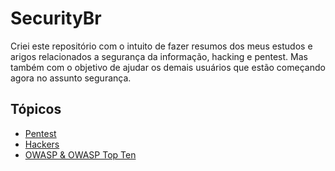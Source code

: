 # SecurityBr
Criei este repositório com o intuito de fazer resumos dos meus estudos e arigos relacionados a segurança da informação, hacking e pentest. Mas também com o objetivo de ajudar os demais usuários que estão começando agora no assunto segurança.


## Tópicos

- [Pentest](./Assuntos/Pentest.md)
- [Hackers](./Assuntos/Hackers.md)
- [OWASP & OWASP Top Ten](./Assuntos/OWASP&OWASPTopTen.md)
